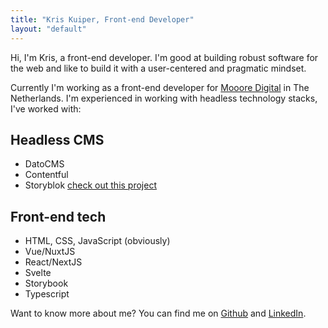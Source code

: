 ```yaml
---
title: "Kris Kuiper, Front-end Developer"
layout: "default"
---
```


Hi, I'm Kris, a front-end developer. I'm good at building robust software for the web and like to build it with a user-centered and pragmatic mindset.

Currently I'm working as a front-end developer for [Mooore Digital](https://www.mooore.nl/) in The Netherlands. I'm experienced in working with headless technology stacks, I've worked with:

## Headless CMS
- DatoCMS
- Contentful
- Storyblok [check out this project](https://github.com/kriskuiper/cmd-digital-playground)

## Front-end tech
- HTML, CSS, JavaScript (obviously)
- Vue/NuxtJS
- React/NextJS
- Svelte
- Storybook
- Typescript

Want to know more about me? You can find me on [Github](https://github.com/kriskuiper) and [LinkedIn](https://www.linkedin.com/in/kris-kuiper-0b6897a2/).

